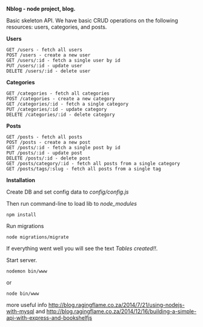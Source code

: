 **Nblog - node project, blog.**

Basic skeleton API. We have basic CRUD operations on the following resources: users, categories, and posts.

**Users**

    GET /users - fetch all users
    POST /users - create a new user
    GET /users/:id - fetch a single user by id
    PUT /users/:id - update user
    DELETE /users/:id - delete user

**Categories**

    GET /categories - fetch all categories
    POST /categories - create a new category
    GET /categories/:id - fetch a single category
    PUT /categories/:id - update category
    DELETE /categories/:id - delete category

**Posts**

    GET /posts - fetch all posts
    POST /posts - create a new post
    GET /posts/:id - fetch a single post by id
    PUT /posts/:id - update post
    DELETE /posts/:id - delete post
    GET /posts/category/:id - fetch all posts from a single category
    GET /posts/tags/:slug - fetch all posts from a single tag



**Installation**

Create DB and set config data to _config/config.js_

Then run command-line to load lib to _node_modules_

    npm install

Run migrations

    node migrations/migrate

If everything went well you will see the text _Tables created!!_.


Start server.

    nodemon bin/www

or

    node bin/www


more useful info http://blog.ragingflame.co.za/2014/7/21/using-nodejs-with-mysql
and http://blog.ragingflame.co.za/2014/12/16/building-a-simple-api-with-express-and-bookshelfjs

